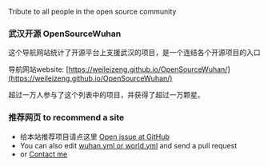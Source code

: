Tribute to all people in the open source community

### 武汉开源 OpenSourceWuhan

这个导航网站统计了开源平台上支援武汉的项目，是一个连结各个开源项目的入口

导航网站website:
[https://weileizeng.github.io/OpenSourceWuhan/](https://weileizeng.github.io/OpenSourceWuhan/)

超过一万人参与了这个列表中的项目，并获得了超过一万颗星。

### 推荐网页 to recommend a site
* 给本站推荐项目请点这里 [Open issue at GitHub](https://github.com/WeileiZeng/OpenSourceWuhan/issues/new?assignees=&labels=&template=------site-recommendation.md&title=%E5%BC%80%E6%BA%90%E9%A1%B9%E7%9B%AE%E6%8E%A8%E8%8D%90%3A+%E9%A1%B9%E7%9B%AE%E5%90%8D%E7%A7%B0+or+%28site+recommendation%3A+project+name%29)
* You can also edit [wuhan.yml or world.yml](_data/) and send a pull request
* or [Contact me](https://weileizeng.com/news/1992/06/29/contact/)
